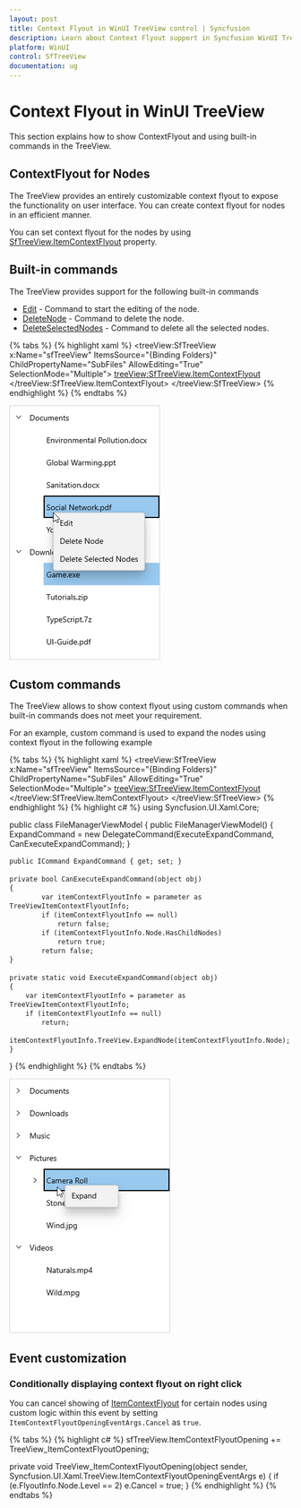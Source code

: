 ```yaml
---
layout: post
title: Context Flyout in WinUI TreeView control | Syncfusion
description: Learn about Context Flyout support in Syncfusion WinUI TreeView control and more details.
platform: WinUI
control: SfTreeView
documentation: ug
---
```


# Context Flyout in WinUI TreeView

This section explains how to show ContextFlyout and using built-in commands in the TreeView.

## ContextFlyout for Nodes

The TreeView provides an entirely customizable context flyout to expose the functionality on user interface. You can create context flyout for nodes in an efficient manner.

You can set context flyout for the nodes by using [SfTreeView.ItemContextFlyout](https://help.syncfusion.com/cr/winui/Syncfusion.UI.Xaml.TreeView.SfTreeView.html#Syncfusion_UI_Xaml_TreeView_SfTreeView_ItemContextFlyout) property.

## Built-in commands

The TreeView provides support for the following built-in commands

* [Edit](https://help.syncfusion.com/cr/winui/Syncfusion.UI.Xaml.TreeView.TreeViewCommands.html#Syncfusion_UI_Xaml_TreeView_TreeViewCommands_Edit) - Command to start the editing of the node.
* [DeleteNode](https://help.syncfusion.com/cr/winui/Syncfusion.UI.Xaml.TreeView.TreeViewCommands.html#Syncfusion_UI_Xaml_TreeView_TreeViewCommands_DeleteNode) - Command to delete the node.
* [DeleteSelectedNodes](https://help.syncfusion.com/cr/winui/Syncfusion.UI.Xaml.TreeView.TreeViewCommands.html#Syncfusion_UI_Xaml_TreeView_TreeViewCommands_DeleteSelectedNodes) - Command to delete all the selected nodes.

{% tabs %}
{% highlight xaml %}
<treeView:SfTreeView x:Name="sfTreeView"
				ItemsSource="{Binding Folders}"
				ChildPropertyName="SubFiles"
                AllowEditing="True"
                SelectionMode="Multiple">
		<treeView:SfTreeView.ItemContextFlyout>
            <MenuFlyout>
                <MenuFlyoutItem x:Name="Edit" Text="Edit" Command="{x:Bind treeView:TreeViewCommands.Edit}" CommandParameter="{Binding }"/>
                <MenuFlyoutItem x:Name="DeleteNode" Text="Delete Node" Command="{x:Bind treeView:TreeViewCommands.DeleteNode}" CommandParameter="{Binding }"/>
                <MenuFlyoutItem x:Name="DeleteSelectedNodes" Text="Delete Selected Nodes" Command="{x:Bind treeView:TreeViewCommands.DeleteSelectedNodes}" CommandParameter="{Binding }"/>
            </MenuFlyout>
        </treeView:SfTreeView.ItemContextFlyout>
</treeView:SfTreeView>
{% endhighlight %}
{% endtabs %}

![WinUI TreeView with ContextFlyout using built-in commands](ContextFlyout_images/ContextFlyout_image1.png)

## Custom commands

The TreeView allows to show context flyout using custom commands when built-in commands does not meet your requirement.

For an example, custom command is used to expand the nodes using context flyout in the following example

{% tabs %}
{% highlight xaml %}
<treeView:SfTreeView x:Name="sfTreeView"
				ItemsSource="{Binding Folders}"
				ChildPropertyName="SubFiles"
                AllowEditing="True"
                SelectionMode="Multiple">
    <treeView:SfTreeView.ItemContextFlyout>
        <MenuFlyout>
            <MenuFlyoutItem x:Name="Expand" Text="Expand" Command="{Binding TreeView.DataContext.ExpandCommand}" CommandParameter="{Binding }"/>
        </MenuFlyout>
    </treeView:SfTreeView.ItemContextFlyout>
</treeView:SfTreeView>
{% endhighlight %}
{% highlight c# %}
using Syncfusion.UI.Xaml.Core;

public class FileManagerViewModel
{
    public FileManagerViewModel()
    {
        ExpandCommand = new DelegateCommand<object>(ExecuteExpandCommand, CanExecuteExpandCommand);
    }
    
    public ICommand ExpandCommand { get; set; }
    
    private bool CanExecuteExpandCommand(object obj)
    {
            var itemContextFlyoutInfo = parameter as TreeViewItemContextFlyoutInfo;
            if (itemContextFlyoutInfo == null)
                return false;
            if (itemContextFlyoutInfo.Node.HasChildNodes)
                return true;
            return false;
    }

    private static void ExecuteExpandCommand(object obj)
    {
        var itemContextFlyoutInfo = parameter as TreeViewItemContextFlyoutInfo;
        if (itemContextFlyoutInfo == null)
            return;
        itemContextFlyoutInfo.TreeView.ExpandNode(itemContextFlyoutInfo.Node);
    }
}
{% endhighlight %}
{% endtabs %}

![WinUI TreeView with ContextFlyout using custom commands](ContextFlyout_images/ContextFlyout_image2.png)

## Event customization

### Conditionally displaying context flyout on right click

You can cancel showing of [ItemContextFlyout](https://help.syncfusion.com/cr/winui/Syncfusion.UI.Xaml.TreeView.SfTreeView.html#Syncfusion_UI_Xaml_TreeView_SfTreeView_ItemContextFlyout) for certain nodes using custom logic within this event by setting `ItemContextFlyoutOpeningEventArgs.Cancel` as `true`.

{% tabs %}
{% highlight c# %}
sfTreeView.ItemContextFlyoutOpening += TreeView_ItemContextFlyoutOpening;

private void TreeView_ItemContextFlyoutOpening(object sender, Syncfusion.UI.Xaml.TreeView.ItemContextFlyoutOpeningEventArgs e)
{
    if (e.FlyoutInfo.Node.Level == 2)
        e.Cancel = true;
}
{% endhighlight %}
{% endtabs %}

